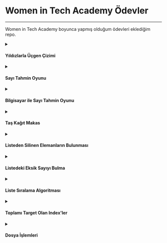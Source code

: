 # Women in Tech Academy Ödevler

---

Women in Tech Academy boyunca yapmış olduğum ödevleri eklediğim repo.

<details>
<summary>

#### Yıldızlarla Üçgen Çizimi

</summary>
  
##### [Kod]()

![gif](https://media.giphy.com/media/l1J3rGigrYfx8aKqI/giphy.gif)

</details>

<details>
<summary>

#### Sayı Tahmin Oyunu

</summary>

##### [Kod]()

![gif](https://media.giphy.com/media/4EFs2Z5VPSthcfhwLn/giphy.gif)

</details>

<details>
<summary>

#### Bilgisayar ile Sayı Tahmin Oyunu

</summary>

##### [Kod]() 

![gif](https://media.giphy.com/media/2RiU1RUjyh4C4/giphy.gif)

</details>

<details>
<summary>

#### Taş Kağıt Makas

</summary>

##### [Kod]()

![gif](https://media.giphy.com/media/JQAXhJMw2WbKWYjn8g/giphy.gif)

</details>

<details>
<summary>

#### Listeden Silinen Elemanların Bulunması

</summary>

##### [Kod]() 

![gif](https://media.giphy.com/media/P1i1JsW2nNoBkn8xbb/giphy.gif)

</details>

<details>
<summary>

#### Listedeki Eksik Sayıyı Bulma

</summary>

##### [Kod]() 

![gif](https://media.giphy.com/media/42wQXwITfQbDGKqUP7/giphy.gif)

</details>

<details>
<summary>

#### Liste Sıralama Algoritması

</summary>

##### [Kod]() 

![gif](https://media.giphy.com/media/3o6Yg4GUVgIUg3bf7W/giphy.gif)

</details>

<details>
<summary>

#### Toplamı Target Olan Index'ler

</summary>

##### [Kod]() 

![gif](https://media.giphy.com/media/dUWHHcbfUnJ8bZDiz0/giphy.gif)

</details>

<details>
<summary>

#### Dosya İşlemleri

</summary>

##### [Kod]() 

![gif](https://media.giphy.com/media/m77wEsvF99FyU/giphy.gif)

</details>
